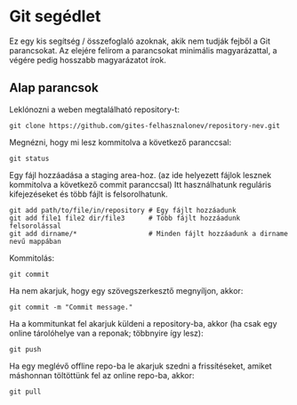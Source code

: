 # Git segédlet

Ez egy kis segítség / összefoglaló azoknak, akik nem tudják fejből a Git parancsokat. Az elejére felírom a parancsokat minimális magyarázattal, a végére pedig hosszabb magyarázatot írok.

## Alap parancsok

Leklónozni a weben megtalálható repository-t:

```
git clone https://github.com/gites-felhasznalonev/repository-nev.git
``` 

Megnézni, hogy mi lesz kommitolva a következő paranccsal:

```
git status
``` 

Egy fájl hozzáadása a staging area-hoz. (az ide helyezett fájlok lesznek kommitolva a következő commit paranccsal)
Itt használhatunk reguláris kifejezéseket és több fájlt is felsorolhatunk.

```
git add path/to/file/in/repository # Egy fájlt hozzáadunk
git add file1 file2 dir/file3      # Több fájlt hozzáadunk felsorolással
git add dirname/*                  # Minden fájlt hozzáadunk a dirname nevű mappában
```

Kommitolás:

```
git commit
```

Ha nem akarjuk, hogy egy szövegszerkesztő megnyíljon, akkor:

```
git commit -m "Commit message."
```

Ha a kommitunkat fel akarjuk küldeni a repository-ba, akkor (ha csak egy online tárolóhelye van a reponak; többnyire így lesz):

```
git push
```

Ha egy meglévő offline repo-ba le akarjuk szedni a frissítéseket, amiket máshonnan töltöttünk fel az online repo-ba, akkor:

```
git pull
```
